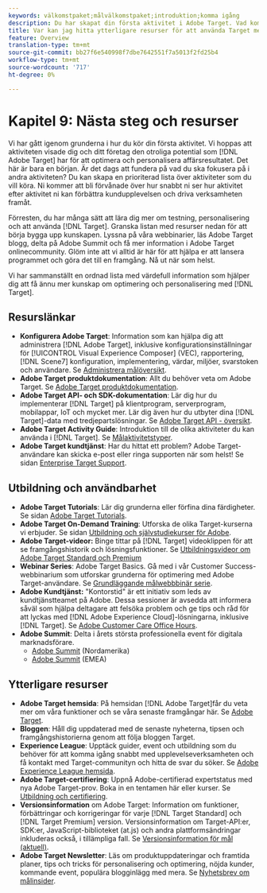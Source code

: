 ```yaml
---
keywords: välkomstpaket;målvälkomstpaket;introduktion;komma igång
description: Du har skapat din första aktivitet i Adobe Target. Vad kommer härnäst? Läs den här artikeln om du vill hitta länkar till ytterligare resurser, självstudiekurser och instruktionsvideor.
title: Var kan jag hitta ytterligare resurser för att använda Target mer effektivt?
feature: Overview
translation-type: tm+mt
source-git-commit: bb27f6e540998f7dbe7642551f7a5013f2fd25b4
workflow-type: tm+mt
source-wordcount: '717'
ht-degree: 0%

---
```



# Kapitel 9: Nästa steg och resurser

Vi har gått igenom grunderna i hur du kör din första aktivitet. Vi hoppas att aktiviteten visade dig och ditt företag den otroliga potential som [!DNL Adobe Target] har för att optimera och personalisera affärsresultatet. Det här är bara en början. Är det dags att fundera på vad du ska fokusera på i andra aktiviteten? Du kan skapa en prioriterad lista över aktiviteter som du vill köra. Ni kommer att bli förvånade över hur snabbt ni ser hur aktivitet efter aktivitet ni kan förbättra kundupplevelsen och driva verksamheten framåt.

Förresten, du har många sätt att lära dig mer om testning, personalisering och att använda [!DNL Target]. Granska listan med resurser nedan för att börja bygga upp kunskapen. Lyssna på våra webbinarier, läs Adobe Target blogg, delta på Adobe Summit och få mer information i Adobe Target onlinecommunity. Glöm inte att vi alltid är här för att hjälpa er att lansera programmet och göra det till en framgång. Nå ut när som helst.

Vi har sammanställt en ordnad lista med värdefull information som hjälper dig att få ännu mer kunskap om optimering och personalisering med [!DNL Target].

## Resurslänkar

* **Konfigurera Adobe Target**: Information som kan hjälpa dig att administrera  [!DNL Adobe Target], inklusive konfigurationsinställningar för  [!UICONTROL Visual Experience Composer] (VEC), rapportering,  [!DNL Scene7] konfiguration, implementering, värdar, miljöer, svarstoken och användare. Se [Administrera målöversikt](/help/administrating-target/administrating-target.md).
* **Adobe Target produktdokumentation**: Allt du behöver veta om Adobe Target. Se [Adobe Target produktdokumentation](https://experienceleague.adobe.com/docs/target/using/target-home.html).
* **Adobe Target API- och SDK-dokumentation**: Lär dig hur du implementerar  [!DNL Target] på klientprogram, serverprogram, mobilappar, IoT och mycket mer. Lär dig även hur du utbyter dina [!DNL Target]-data med tredjepartslösningar. Se [Adobe Target API - översikt](/help/api/api-overview.md).
* **Adobe Target Activity Guide**: Introduktion till de olika aktiviteter du kan använda i  [!DNL Target]. Se [Målaktivitetstyper](/help/c-activities/target-activities-guide.md).
* **Adobe Target kundtjänst**: Har du hittat ett problem? Adobe Target-användare kan skicka e-post eller ringa supporten när som helst! Se sidan [Enterprise Target Support](https://helpx.adobe.com/contact/enterprise-support.ec.html#target).

## Utbildning och användbarhet

* **Adobe Target Tutorials**: Lär dig grunderna eller förfina dina färdigheter. Se sidan [Adobe Target Tutorials](https://experienceleague.adobe.com/docs/target-learn/tutorials/overview.html).
* **Adobe Target On-Demand Training**: Utforska de olika Target-kurserna vi erbjuder. Se sidan [Utbildning och självstudiekurser för Adobe](https://helpx.adobe.com/learning.html?promoid=KAUDK).
* **Adobe Target-videor:** Binge tittar på  [!DNL Target] videoklippen för att se framgångshistorik och lösningsfunktioner. Se [Utbildningsvideor om Adobe Target Standard och Premium](/help/c-intro/target-standard-premium-training-videos.md)
* **Webinar Series**: Adobe Target Basics. Gå med i vår Customer Success-webbinarium som utforskar grunderna för optimering med Adobe Target-användare. Se [Grundläggande målwebbbinär serie](/help/cmp-resources-and-contact-information.md#concept_11902FAC95C64479AABE020557A7EEE4).
* **Adobe Kundtjänst:** &quot;Kontorstid&quot; är ett initiativ som leds av kundtjänstteamet på Adobe. Dessa sessioner är avsedda att informera såväl som hjälpa deltagare att felsöka problem och ge tips och råd för att lyckas med [!DNL Adobe Experience Cloud]-lösningarna, inklusive [!DNL Target]. Se [Adobe Customer Care Office Hours](/help/cmp-resources-and-contact-information.md#concept_58EA30379D3B48C4848BA2A8C464A5B7).
* **Adobe Summit**: Delta i årets största professionella event för digitala marknadsförare.
   * [Adobe Summit](https://summit.adobe.com/na/)  (Nordamerika)
   * [Adobe Summit](http://summit-emea.adobe.com/emea/)  (EMEA)

## Ytterligare resurser

* **Adobe Target hemsida**: På hemsidan  [!DNL Adobe Target]får du veta mer om våra funktioner och se våra senaste framgångar här. Se [Adobe Target](https://www.adobe.com/marketing/target.html).
* **Bloggen**: Håll dig uppdaterad med de senaste nyheterna, tipsen och framgångshistorierna genom att följa bloggen [ ](https://blog.adobe.com/en/2020/07/29/adobe-target-announces-enhanced-analytics-measurement-for-ai-powered-testing-and-personalization.html#gs.di9df5)Target.
* **Experience League**: Upptäck guider, event och utbildning som du behöver för att komma igång snabbt med upplevelseverksamheten och få kontakt med Target-communityn och hitta de svar du söker. Se [Adobe Experience League hemsida](https://experienceleague.adobe.com/#home).
* **Adobe Target-certifiering**: Uppnå Adobe-certifierad expertstatus med nya Adobe Target-prov. Boka in en tentamen här eller kurser. Se [Utbildning och certifiering](/help/c-intro/training-and-certification.md).
* **Versionsinformation** om Adobe Target: Information om funktioner, förbättringar och korrigeringar för varje  [!DNL Target Standard] och  [!DNL Target Premium] version. Versionsinformation om Target-API:er, SDK:er, JavaScript-biblioteket (at.js) och andra plattformsändringar inkluderas också, i tillämpliga fall. Se [Versionsinformation för mål (aktuell)](/help/r-release-notes/release-notes.md).
* **Adobe Target Newsletter**: Läs om produktuppdateringar och framtida planer, tips och tricks för personalisering och optimering, nöjda kunder, kommande event, populära blogginlägg med mera. Se [Nyhetsbrev om målinsider](/help/r-release-notes/target-insider-newsletter.md).

